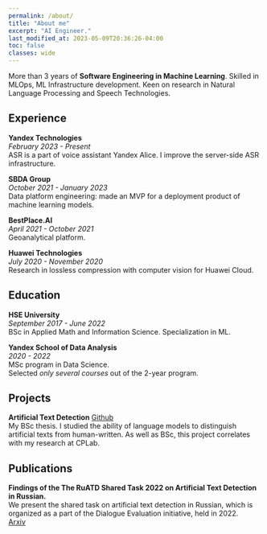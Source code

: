 ```yaml
---
permalink: /about/
title: "About me"
excerpt: "AI Engineer."
last_modified_at: 2023-05-09T20:36:26-04:00
toc: false
classes: wide
---
```


More than 3 years of **Software Engineering in Machine Learning**. Skilled in MLOps, ML Infrastructure development. Keen on research in Natural Language Processing and Speech Technologies.

## Experience

**Yandex Technologies** <br>
*February 2023 - Present* <br>
ASR is a part of voice assistant Yandex Alice. I improve the server-side ASR infrastructure.

**SBDA Group** <br>
*October 2021 - January 2023* <br>
Data platform engineering: made an MVP for a deployment product of machine learning models.

**BestPlace.AI** <br>
*April 2021 - October 2021* <br>
Geoanalytical platform.

**Huawei Technologies** <br>
*July 2020 - November 2020* <br>
Research in lossless compression with computer vision for Huawei Cloud.

## Education

**HSE University** <br>
*September 2017 - June 2022* <br>
BSc in Applied Math and Information Science. Specialization in ML.

**Yandex School of Data Analysis** <br>
*2020 - 2022* <br>
MSc program in Data Science. <br>
Selected *only several courses* out of the 2-year program.

## Projects

**Artificial Text Detection**
<a href="https://github.com/MaratSaidov/artificial-text-detection" class="btn" title="{{ site.data.ui-text[site.locale].share_on_label }} Github"><i class="fab fa-fw fa-github" aria-hidden="true"></i><span> Github</span></a> <br>
My BSc thesis. I studied the ability of language models to distinguish artificial texts from human-written. As well as BSc, this project correlates with my research at CPLab. <br>


## Publications

**Findings of the The RuATD Shared Task 2022 on Artificial Text Detection in Russian.** <br>
We present the shared task on artificial text detection in Russian, which is organized as a part of the Dialogue Evaluation initiative, held in 2022. <br>
<a href="https://arxiv.org/abs/2206.01583" class="btn" title="{{ site.data.ui-text[site.locale].share_on_label }} Arxiv"><i class="fa-fb fa-newspaper"></i><span> Arxiv</span></a> <br>
